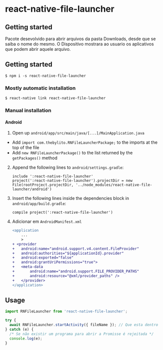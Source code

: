 # react-native-file-launcher

## Getting started
Pacote desevolvido para abrir arquivos da pasta Downloads, desde que se saiba o nome do mesmo. O Dispositivo mostrara ao usuario os aplicativos que podem abrir aquele arquivo.


## Getting started

`$ npm i -s react-native-file-launcher`

### Mostly automatic installation

`$ react-native link react-native-file-launcher`

### Manual installation

#### Android

1. Open up `android/app/src/main/java/[...]/MainApplication.java`

- Add `import com.thebylito.RNFileLauncherPackage;` to the imports at the top of the file
- Add `new RNFileLauncherPackage()` to the list returned by the `getPackages()` method

2. Append the following lines to `android/settings.gradle`:
   ```
   include ':react-native-file-launcher'
   project(':react-native-file-launcher').projectDir = new File(rootProject.projectDir, '../node_modules/react-native-file-launcher/android')
   ```
3. Insert the following lines inside the dependencies block in `android/app/build.gradle`:
	```
	compile project(':react-native-file-launcher')
	```

4. Adicionar em `AndroidManifest.xml`

	```diff
	<application
		...
		>
	+ <provider
	+	android:name="android.support.v4.content.FileProvider"
	+	android:authorities="${applicationId}.provider"
	+	android:exported="false"
	+	android:grantUriPermissions="true">
	+	<meta-data
	+		android:name="android.support.FILE_PROVIDER_PATHS"
	+		android:resource="@xml/provider_paths" />
	+	</provider>
	</application>
	```

## Usage

```javascript
import RNFileLauncher from 'react-native-file-launcher';

try {
  await RNFileLauncher.startActivity({ fileName }); // Que esta dentro da pasta downloads;
} catch (e) {
  /* Se não existir um programa para abrir a Promisse é rejeitada */
  console.log(e);
}
```
